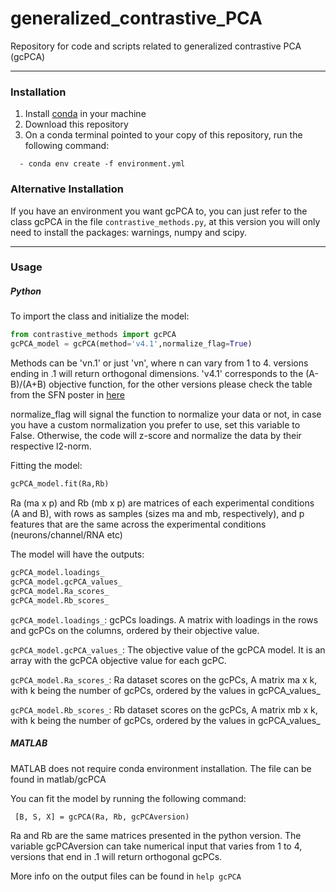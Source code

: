 # generalized_contrastive_PCA
Repository for code and scripts related to generalized contrastive PCA (gcPCA)

--------------------------------------------------------------------------------
### Installation

1. Install [conda](https://docs.conda.io/projects/conda/en/stable/user-guide/install/download.html) in your machine
2. Download this repository
3. On a conda terminal pointed to your copy of this repository, run the following command:
```
  - conda env create -f environment.yml
```

### Alternative Installation

If you have an environment you want gcPCA to, you can just refer to the class gcPCA in the file `contrastive_methods.py`, at this version you will only need to install the packages: warnings, numpy and scipy.

--------------------------------------------------------------------------------
### Usage

##### Python
To import the class and initialize the model:

```python
from contrastive_methods import gcPCA
gcPCA_model = gcPCA(method='v4.1',normalize_flag=True)
```

Methods can be 'vn.1' or just 'vn', where n can vary from 1 to 4. versions ending
in .1 will return orthogonal dimensions. 'v4.1' corresponds to the (A-B)/(A+B)
objective function, for the other versions please check the table from the SFN
poster in [here](poster_sfn/Eliezyer_Oliveira_SFN_poster.pdf)

normalize_flag will signal the function to normalize your data or not, in case
you have a custom normalization you prefer to use, set this variable to False.
Otherwise, the code will z-score and normalize the data by their respective l2-norm.

Fitting the model:
```python
gcPCA_model.fit(Ra,Rb)
```
Ra (ma x p) and Rb (mb x p) are matrices of each experimental conditions (A and B),
with rows as samples (sizes ma and mb, respectively), and p features that are the
same across the experimental conditions (neurons/channel/RNA etc)

The model will have the outputs:
```python
gcPCA_model.loadings_
gcPCA_model.gcPCA_values_
gcPCA_model.Ra_scores_
gcPCA_model.Rb_scores_
```

`gcPCA_model.loadings_`: gcPCs loadings. A matrix with loadings in the rows and
 gcPCs on the columns, ordered by their objective value.

`gcPCA_model.gcPCA_values_`: The objective value of the gcPCA model. It is an
array with the gcPCA objective value for each gcPC.

`gcPCA_model.Ra_scores_`: Ra dataset scores on the gcPCs, A matrix ma x k, with k
being the number of gcPCs, ordered by the values in gcPCA_values_

`gcPCA_model.Rb_scores_`: Rb dataset scores on the gcPCs, A matrix mb x k, with k
being the number of gcPCs, ordered by the values in gcPCA_values_

##### MATLAB

MATLAB does not require conda environment installation.
The file can be found in matlab/gcPCA

You can fit the model by running the following command:
```
 [B, S, X] = gcPCA(Ra, Rb, gcPCAversion)
```

Ra and Rb are the same matrices presented in the python version. The variable
gcPCAversion can take numerical input that varies from 1 to 4, versions that end
in .1 will return orthogonal gcPCs.

More info on the output files can be found in `help gcPCA`

